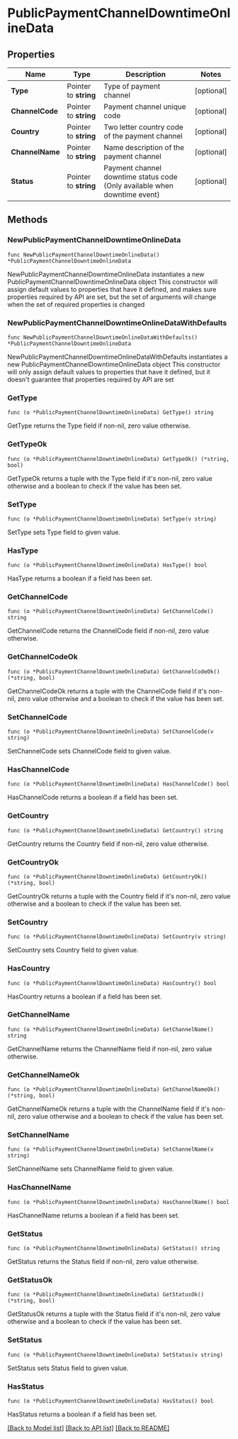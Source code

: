 # PublicPaymentChannelDowntimeOnlineData

## Properties

Name | Type | Description | Notes
------------ | ------------- | ------------- | -------------
**Type** | Pointer to **string** | Type of payment channel | [optional] 
**ChannelCode** | Pointer to **string** | Payment channel unique code | [optional] 
**Country** | Pointer to **string** | Two letter country code of the payment channel | [optional] 
**ChannelName** | Pointer to **string** | Name description of the payment channel | [optional] 
**Status** | Pointer to **string** | Payment channel downtime status code (Only available when downtime event) | [optional] 

## Methods

### NewPublicPaymentChannelDowntimeOnlineData

`func NewPublicPaymentChannelDowntimeOnlineData() *PublicPaymentChannelDowntimeOnlineData`

NewPublicPaymentChannelDowntimeOnlineData instantiates a new PublicPaymentChannelDowntimeOnlineData object
This constructor will assign default values to properties that have it defined,
and makes sure properties required by API are set, but the set of arguments
will change when the set of required properties is changed

### NewPublicPaymentChannelDowntimeOnlineDataWithDefaults

`func NewPublicPaymentChannelDowntimeOnlineDataWithDefaults() *PublicPaymentChannelDowntimeOnlineData`

NewPublicPaymentChannelDowntimeOnlineDataWithDefaults instantiates a new PublicPaymentChannelDowntimeOnlineData object
This constructor will only assign default values to properties that have it defined,
but it doesn't guarantee that properties required by API are set

### GetType

`func (o *PublicPaymentChannelDowntimeOnlineData) GetType() string`

GetType returns the Type field if non-nil, zero value otherwise.

### GetTypeOk

`func (o *PublicPaymentChannelDowntimeOnlineData) GetTypeOk() (*string, bool)`

GetTypeOk returns a tuple with the Type field if it's non-nil, zero value otherwise
and a boolean to check if the value has been set.

### SetType

`func (o *PublicPaymentChannelDowntimeOnlineData) SetType(v string)`

SetType sets Type field to given value.

### HasType

`func (o *PublicPaymentChannelDowntimeOnlineData) HasType() bool`

HasType returns a boolean if a field has been set.

### GetChannelCode

`func (o *PublicPaymentChannelDowntimeOnlineData) GetChannelCode() string`

GetChannelCode returns the ChannelCode field if non-nil, zero value otherwise.

### GetChannelCodeOk

`func (o *PublicPaymentChannelDowntimeOnlineData) GetChannelCodeOk() (*string, bool)`

GetChannelCodeOk returns a tuple with the ChannelCode field if it's non-nil, zero value otherwise
and a boolean to check if the value has been set.

### SetChannelCode

`func (o *PublicPaymentChannelDowntimeOnlineData) SetChannelCode(v string)`

SetChannelCode sets ChannelCode field to given value.

### HasChannelCode

`func (o *PublicPaymentChannelDowntimeOnlineData) HasChannelCode() bool`

HasChannelCode returns a boolean if a field has been set.

### GetCountry

`func (o *PublicPaymentChannelDowntimeOnlineData) GetCountry() string`

GetCountry returns the Country field if non-nil, zero value otherwise.

### GetCountryOk

`func (o *PublicPaymentChannelDowntimeOnlineData) GetCountryOk() (*string, bool)`

GetCountryOk returns a tuple with the Country field if it's non-nil, zero value otherwise
and a boolean to check if the value has been set.

### SetCountry

`func (o *PublicPaymentChannelDowntimeOnlineData) SetCountry(v string)`

SetCountry sets Country field to given value.

### HasCountry

`func (o *PublicPaymentChannelDowntimeOnlineData) HasCountry() bool`

HasCountry returns a boolean if a field has been set.

### GetChannelName

`func (o *PublicPaymentChannelDowntimeOnlineData) GetChannelName() string`

GetChannelName returns the ChannelName field if non-nil, zero value otherwise.

### GetChannelNameOk

`func (o *PublicPaymentChannelDowntimeOnlineData) GetChannelNameOk() (*string, bool)`

GetChannelNameOk returns a tuple with the ChannelName field if it's non-nil, zero value otherwise
and a boolean to check if the value has been set.

### SetChannelName

`func (o *PublicPaymentChannelDowntimeOnlineData) SetChannelName(v string)`

SetChannelName sets ChannelName field to given value.

### HasChannelName

`func (o *PublicPaymentChannelDowntimeOnlineData) HasChannelName() bool`

HasChannelName returns a boolean if a field has been set.

### GetStatus

`func (o *PublicPaymentChannelDowntimeOnlineData) GetStatus() string`

GetStatus returns the Status field if non-nil, zero value otherwise.

### GetStatusOk

`func (o *PublicPaymentChannelDowntimeOnlineData) GetStatusOk() (*string, bool)`

GetStatusOk returns a tuple with the Status field if it's non-nil, zero value otherwise
and a boolean to check if the value has been set.

### SetStatus

`func (o *PublicPaymentChannelDowntimeOnlineData) SetStatus(v string)`

SetStatus sets Status field to given value.

### HasStatus

`func (o *PublicPaymentChannelDowntimeOnlineData) HasStatus() bool`

HasStatus returns a boolean if a field has been set.


[[Back to Model list]](../README.md#documentation-for-models) [[Back to API list]](../README.md#documentation-for-api-endpoints) [[Back to README]](../README.md)


